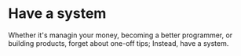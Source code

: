 # Have a system

Whether it's managin your money, becoming a better programmer, or building products, forget about one-off tips; Instead, have a system.
